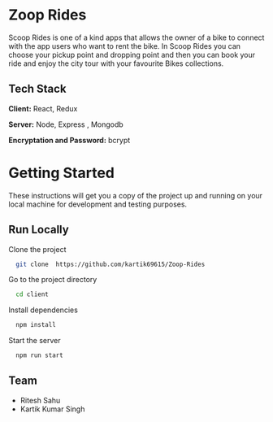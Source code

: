 
# Zoop Rides

Scoop Rides is one of a kind apps that allows the owner of a bike to connect with the app users who want to rent the bike. In Scoop Rides you can choose your pickup point and dropping point and then you can book your ride and enjoy the city tour with your favourite Bikes collections.



## Tech Stack

**Client:** React, Redux

**Server:** Node, Express , Mongodb

**Encryptation and Password:** bcrypt



# Getting Started
These instructions will get you a copy of the project up and running on your local machine for development and testing purposes.


## Run Locally

Clone the project

```bash
  git clone  https://github.com/kartik69615/Zoop-Rides
```

Go to the project directory

```bash
  cd client
```

Install dependencies

```bash
  npm install
```

Start the server

```bash
  npm run start
```


## Team 
- Ritesh Sahu 
- Kartik Kumar Singh

